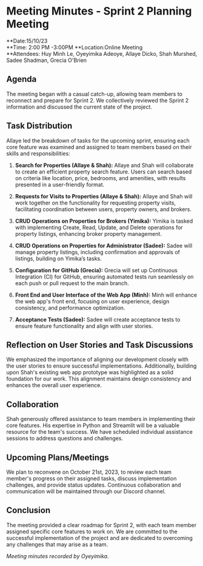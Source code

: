 # Meeting Minutes - Sprint 2 Planning Meeting
**Date:15/10/23  
**Time: 2:00 PM -3:00PM 
**Location:Online Meeting  
**Attendees: Huy Minh Le, Oyeyimika Adeoye, Allaye Dicko, Shah Murshed, Sadee Shadman, Grecia O'Brien  

## Agenda

The meeting began with a casual catch-up, allowing team members to reconnect and prepare for Sprint 2. We collectively reviewed the Sprint 2 information and discussed the current state of the project.

## Task Distribution

Allaye led the breakdown of tasks for the upcoming sprint, ensuring each core feature was examined and assigned to team members based on their skills and responsibilities:

1. **Search for Properties (Allaye & Shah):** Allaye and Shah will collaborate to create an efficient property search feature. Users can search based on criteria like location, price, bedrooms, and amenities, with results presented in a user-friendly format.

2. **Requests for Visits to Properties (Allaye & Shah):** Allaye and Shah will work together on the functionality for requesting property visits, facilitating coordination between users, property owners, and brokers.

3. **CRUD Operations on Properties for Brokers (Yimika):** Yimika is tasked with implementing Create, Read, Update, and Delete operations for property listings, enhancing broker property management.

4. **CRUD Operations on Properties for Administrator (Sadee):** Sadee will manage property listings, including confirmation and approvals of listings, building on Yimika’s tasks.

5. **Configuration for GitHub (Grecia):** Grecia will set up Continuous Integration (CI) for GitHub, ensuring automated tests run seamlessly on each push or pull request to the main branch.

6. **Front End and User Interface of the Web App (Minh):** Minh will enhance the web app's front end, focusing on user experience, design consistency, and performance optimization.

7. **Acceptance Tests (Sadee):** Sadee will create acceptance tests to ensure feature functionality and align with user stories.

## Reflection on User Stories and Task Discussions

We emphasized the importance of aligning our development closely with the user stories to ensure successful implementations. Additionally, building upon Shah's existing web app prototype was highlighted as a solid foundation for our work. This alignment maintains design consistency and enhances the overall user experience.

## Collaboration

Shah generously offered assistance to team members in implementing their core features. His expertise in Python and Streamlit will be a valuable resource for the team's success. We have scheduled individual assistance sessions to address questions and challenges.

## Upcoming Plans/Meetings

We plan to reconvene on October 21st, 2023, to review each team member's progress on their assigned tasks, discuss implementation challenges, and provide status updates. Continuous collaboration and communication will be maintained through our Discord channel.

## Conclusion

The meeting provided a clear roadmap for Sprint 2, with each team member assigned specific core features to work on. We are committed to the successful implementation of the project and are dedicated to overcoming any challenges that may arise as a team.



*Meeting minutes recorded by Oyeyimika.*

